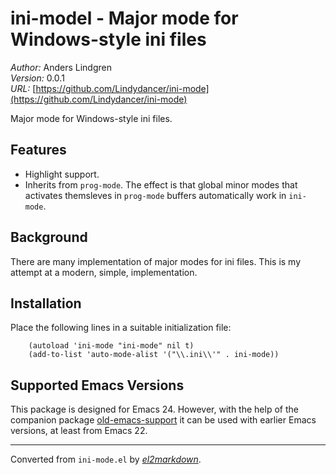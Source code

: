 # ini-model - Major mode for Windows-style ini files

*Author:* Anders Lindgren<br>
*Version:* 0.0.1<br>
*URL:* [https://github.com/Lindydancer/ini-mode](https://github.com/Lindydancer/ini-mode)<br>

Major mode for Windows-style ini files.

## Features

* Highlight support.
* Inherits from `prog-mode`. The effect is that global minor modes
  that activates themsleves in `prog-mode` buffers automatically
  work in `ini-mode`.

## Background

There are many implementation of major modes for ini files. This is
my attempt at a modern, simple, implementation.

## Installation

Place the following lines in a suitable initialization file:

        (autoload 'ini-mode "ini-mode" nil t)
        (add-to-list 'auto-mode-alist '("\\.ini\\'" . ini-mode))

## Supported Emacs Versions

This package is designed for Emacs 24. However, with the help of
the companion package [old-emacs-support][1] it can be used with
earlier Emacs versions, at least from Emacs 22.

[1]: https://github.com/Lindydancer/old-emacs-support


---
Converted from `ini-mode.el` by [*el2markdown*](https://github.com/Lindydancer/el2markdown).
